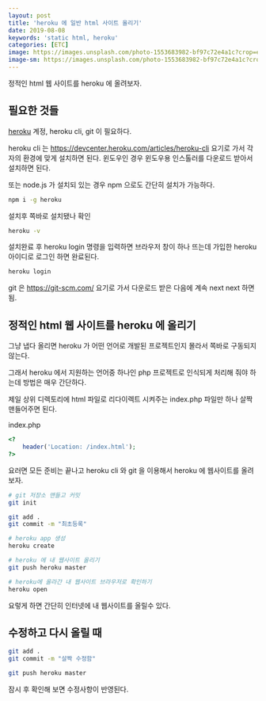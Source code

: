 ```yaml
---
layout: post
title: 'heroku 에 일반 html 사이트 올리기'
date: 2019-08-08
keywords: 'static html, heroku'
categories: [ETC]
image: https://images.unsplash.com/photo-1553683982-bf97c72e4a1c?crop=entropy&cs=tinysrgb&fit=crop&fm=jpg&h=1200&ixid=eyJhcHBfaWQiOjF9&ixlib=rb-1.2.1&q=80&w=2000
image-sm: https://images.unsplash.com/photo-1553683982-bf97c72e4a1c?crop=entropy&cs=tinysrgb&fit=crop&fm=jpg&h=1200&ixid=eyJhcHBfaWQiOjF9&ixlib=rb-1.2.1&q=80&w=2000
---
```


정적인 html 웹 사이트를 heroku 에 올려보자.

## 필요한 것들

[heroku](https://www.heroku.com) 계정, heroku cli, git 이 필요하다.

heroku cli 는 <https://devcenter.heroku.com/articles/heroku-cli> 요기로 가서 각자의 환경에 맞게 설치하면 된다. 윈도우인 경우 윈도우용 인스톨러를 다운로드 받아서 설치하면 된다.

또는 node.js 가 설치되 있는 경우 npm 으로도 간단히 설치가 가능하다.

```bash
npm i -g heroku
```

설치후 쪽바로 설치됐나 확인

```bash
heroku -v
```

설치완료 후 heroku login 명령을 입력하면 브라우저 창이 하나 뜨는데 가입한 heroku 아이디로 로그인 하면 완료된다.

```bash
heroku login
```

git 은 <https://git-scm.com/> 요기로 가서 다운로드 받은 다음에 계속 next next 하면 됨.

<ins class="adsbygoogle"
     style="display:block; text-align:center;"
     data-ad-layout="in-article"
     data-ad-format="fluid"
     data-ad-client="ca-pub-7073298118440059"
     data-ad-slot="8400970402"></ins>

<script>
     (adsbygoogle = window.adsbygoogle || []).push({});
</script>

## 정적인 html 웹 사이트를 heroku 에 올리기

그냥 냅다 올리면 heroku 가 어떤 언어로 개발된 프로젝트인지 몰라서 쪽바로 구동되지 않는다.

그래서 heroku 에서 지원하는 언어중 하나인 php 프로젝트로 인식되게 처리해 줘야 하는데 방법은 매우 간단하다.

제일 상위 디렉토리에 html 파일로 리다이렉트 시켜주는 index.php 파일만 하나 살짝 맨들어주면 된다.

index.php

```php
<?
    header('Location: /index.html');
?>
```

요러면 모든 준비는 끝나고 heroku cli 와 git 을 이용해서 heroku 에 웹사이트를 올려보자.

```bash
# git 저장소 맨들고 커밋
git init

git add .
git commit -m "최초등록"

# heroku app 생성
heroku create

# heroku 에 내 웹사이트 올리기
git push heroku master

# heroku에 올라간 내 웹사이트 브라우저로 확인하기
heroku open
```

요렇게 하면 간단히 인터넷에 내 웹사이트를 올릴수 있다.

## 수정하고 다시 올릴 때

```bash
git add .
git commit -m "살짝 수정함"

git push heroku master
```

잠시 후 확인해 보면 수정사항이 반영된다.
